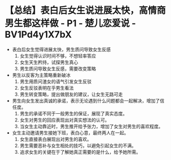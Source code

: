 # 【总结】表白后女生说进展太快，高情商男生都这样做 - P1 - 楚儿恋爱说 - BV1Pd4y1X7bX

-   表白后女生觉得进展太快，男生质问导致女生反感
    1.  女生觉得认识时间不够，不想轻率答应
    2.  女生天生矜持，试探男生真心
    3.  男生质问导致女生反感，需要改变策略
-   男生以反客为主策略重新破冰
    1.  男生用质问渣女的语气引发女生反驳
    2.  女生反驳表明在乎男生看法
    3.  男生转变策略，提出做朋友的建议，让女生无路可走
-   男生向女生发出真诚的承诺，表示无论遇到什么问题都会一起解决，增加了信任度。
    1.  男生的承诺不同于一般男生的保证，展现了真实态度。
    2.  女生对男生的回应表现出对真实想法的认可。
    3.  当女生主动靠近时，男生推开给予张力，增加了女生对男生的喜欢程度。
-   女生主动邀请男生接她下班，表白心意，最终两人在一起。
    1.  女生直接表白展现出对男生的喜欢。
    2.  男生需要恶补与女生相处的技巧，以避免引起女生的不满。
    3.  追求女生的关键在于了解她真正需要的是什么，给予她所需。